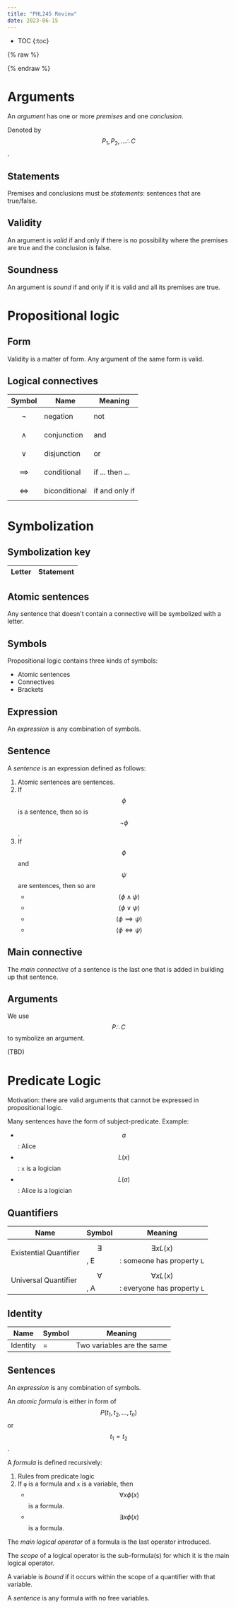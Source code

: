 ```yaml
---
title: "PHL245 Review"
date: 2023-06-15
---
```


* TOC
{:toc}

{% raw %}
<script id="MathJax-script" async src="https://cdn.jsdelivr.net/npm/mathjax@3/es5/tex-mml-chtml.js"></script>
{% endraw %}

# Arguments

An *argument* has one or more *premises* and one *conclusion*.

Denoted by
$$P_1, P_2, \ldots \therefore C$$.

## Statements

Premises and conclusions must be *statements*: sentences that are
true/false.

## Validity

An argument is *valid* if and only if there is no possibility where
the premises are true and the conclusion is false.

## Soundness

An argument is *sound* if and only if it is valid and all its premises
are true.

# Propositional logic

## Form

Validity is a matter of form. Any argument of the same form is valid.

## Logical connectives

| Symbol | Name | Meaning |
|-|-|-|
| $$\neg$$ | negation | not |
| $$\wedge$$ | conjunction | and |
| $$\vee$$ | disjunction | or |
| $$\implies$$ | conditional | if ... then ... |
| $$\iff$$ | biconditional | if and only if |

# Symbolization

## Symbolization key

| Letter | Statement |
|-|-|

## Atomic sentences

Any sentence that doesn't contain a connective will be symbolized with a letter.

## Symbols

Propositional logic contains three kinds of symbols:

- Atomic sentences
- Connectives
- Brackets

## Expression

An *expression* is any combination of symbols.

## Sentence

A *sentence* is an expression defined as follows:

1. Atomic sentences are sentences.
2. If $$\phi$$ is a sentence, then so is $$\neg \phi$$.
3. If $$\phi$$ and $$\psi$$ are sentences, then so are
    - $$(\phi \wedge \psi)$$
    - $$(\phi \vee \psi)$$
    - $$(\phi \implies \psi)$$
    - $$(\phi \iff \psi)$$

## Main connective

The *main connective* of a sentence is the last one that is added in
building up that sentence.

## Arguments

We use $$P \therefore C$$ to symbolize an argument.

(TBD)

# Predicate Logic

Motivation: there are valid arguments that cannot be expressed in propositional logic.

Many sentences have the form of subject-predicate.
Example:

- $$a$$: Alice
- $$L(x)$$: `x` is a logician
- $$L(a)$$: Alice is a logician

## Quantifiers

| Name | Symbol | Meaning |
|-|-|-|
| Existential Quantifier | $$\exists$$, E | $$\exists x L(x)$$: someone has property `L` |
| Universal Quantifier | $$\forall$$, A | $$\forall x L(x)$$: everyone has property `L` |

## Identity

| Name | Symbol | Meaning |
|-|-|-|
| Identity | = | Two variables are the same |

## Sentences

An *expression* is any combination of symbols.

An *atomic formula* is either in form of $$P(t_1, t_2, \ldots, t_n)$$ or $$t_1 = t_2$$.

A *formula* is defined recursively:

1. Rules from predicate logic
2. If `φ` is a formula and `x` is a variable, then
    - $$\forall x \phi(x)$$ is a formula.
    - $$\exists x \phi(x)$$ is a formula.

The *main logical operator* of a formula is the last operator introduced.

The *scope* of a logical operator is the sub-formula(s) for which it is the
main logical operator.

A variable is *bound* if it occurs within the scope of a quantifier with that
variable.

A *sentence* is any formula with no free variables.
